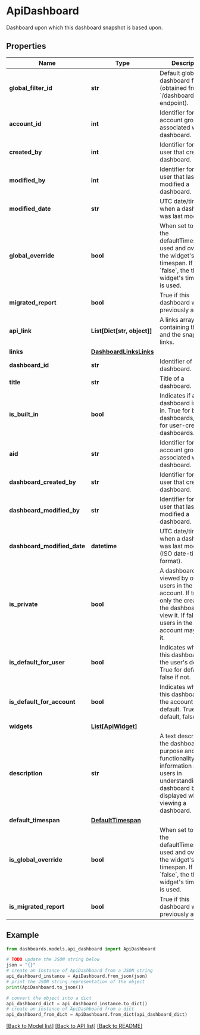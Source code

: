 # ApiDashboard

Dashboard upon which this dashboard snapshot is based upon.

## Properties

Name | Type | Description | Notes
------------ | ------------- | ------------- | -------------
**global_filter_id** | **str** | Default global dashboard filter ID (obtained from &#x60;/dashboards/filters&#x60; endpoint). | [optional] 
**account_id** | **int** | Identifier for the account group associated with a dashboard. | [optional] [readonly] 
**created_by** | **int** | Identifier for the user that created a dashboard. | [optional] [readonly] 
**modified_by** | **int** | Identifier for the user that last modified a dashboard. | [optional] [readonly] 
**modified_date** | **str** | UTC date/time when a dashboard was last modified. | [optional] [readonly] 
**global_override** | **bool** | When set to &#x60;true&#x60;, the defaultTimespan is used and overrides the widget&#39;s timespan. If set to &#x60;false&#x60;, the the widget&#39;s timespan is used. | [optional] 
**migrated_report** | **bool** | True if this dashboard was previously a report. | [optional] [readonly] 
**api_link** | **List[Dict[str, object]]** | A links array containing the self and the snapshots links. | [optional] 
**links** | [**DashboardLinksLinks**](DashboardLinksLinks.md) |  | [optional] 
**dashboard_id** | **str** | Identifier of a dashboard. | [optional] [readonly] 
**title** | **str** | Title of a dashboard. | [optional] 
**is_built_in** | **bool** | Indicates if a dashboard is built-in. True for built-in dashboards, false for user-created dashboards. | [optional] [readonly] 
**aid** | **str** | Identifier for the account group associated with a dashboard. | [optional] [readonly] 
**dashboard_created_by** | **str** | Identifier for the user that created a dashboard. | [optional] [readonly] 
**dashboard_modified_by** | **str** | Identifier for the user that last modified a dashboard. | [optional] [readonly] 
**dashboard_modified_date** | **datetime** | UTC date/time when a dashboard was last modified (ISO date-time format). | [optional] [readonly] 
**is_private** | **bool** | A dashboard can be viewed by other users in the account. If true, only the creator of the dashboard may view it. If false, all users in the same account may view it. | [optional] 
**is_default_for_user** | **bool** | Indicates whether this dashboard is the user&#39;s default. True for default, false if not. | [optional] [readonly] 
**is_default_for_account** | **bool** | Indicates whether this dashboard is the account group&#39;s default. True for default, false if not. | [optional] [readonly] 
**widgets** | [**List[ApiWidget]**](ApiWidget.md) |  | [optional] 
**description** | **str** | A text description of the dashboard&#39;s purpose and functionality. This information assists users in understanding the dashboard but isn&#39;t displayed when viewing a dashboard. | [optional] 
**default_timespan** | [**DefaultTimespan**](DefaultTimespan.md) |  | [optional] 
**is_global_override** | **bool** | When set to &#x60;true&#x60;, the defaultTimespan is used and overrides the widget&#39;s timespan. If set to &#x60;false&#x60;, the the widget&#39;s timespan is used. | [optional] 
**is_migrated_report** | **bool** | True if this dashboard was previously a report. | [optional] [readonly] 

## Example

```python
from dashboards.models.api_dashboard import ApiDashboard

# TODO update the JSON string below
json = "{}"
# create an instance of ApiDashboard from a JSON string
api_dashboard_instance = ApiDashboard.from_json(json)
# print the JSON string representation of the object
print(ApiDashboard.to_json())

# convert the object into a dict
api_dashboard_dict = api_dashboard_instance.to_dict()
# create an instance of ApiDashboard from a dict
api_dashboard_from_dict = ApiDashboard.from_dict(api_dashboard_dict)
```
[[Back to Model list]](../README.md#documentation-for-models) [[Back to API list]](../README.md#documentation-for-api-endpoints) [[Back to README]](../README.md)


